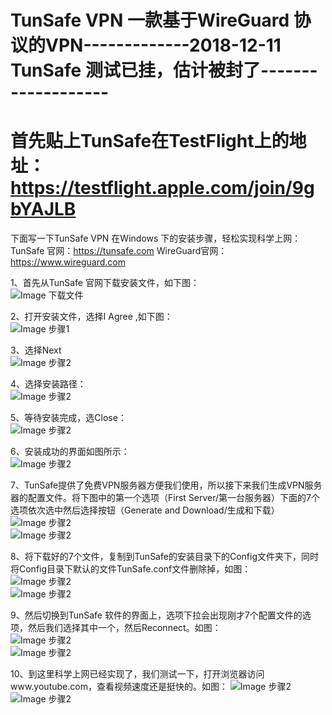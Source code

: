 # TunSafe VPN 一款基于WireGuard 协议的VPN-------------2018-12-11  TunSafe 测试已挂，估计被封了-------------------

# 首先贴上TunSafe在TestFlight上的地址：  https://testflight.apple.com/join/9gbYAJLB

下面写一下TunSafe VPN 在Windows 下的安装步骤，轻松实现科学上网：    
TunSafe 官网：https://tunsafe.com    WireGuard官网： https://www.wireguard.com    

1、首先从TunSafe 官网下载安装文件，如下图：    
![Image 下载文件](https://github.com/liweiDiao/WireGuard/blob/master/image/0.png)    

2、打开安装文件，选择I Agree ,如下图：    
 ![Image 步骤1](https://github.com/liweiDiao/WireGuard/blob/master/image/1.png)    

3、选择Next    
![Image 步骤2](https://github.com/liweiDiao/WireGuard/blob/master/image/2.png)    

4、选择安装路径：    
![Image 步骤2](https://github.com/liweiDiao/WireGuard/blob/master/image/3.png)    

5、等待安装完成，选Close：    
![Image 步骤2](https://github.com/liweiDiao/WireGuard/blob/master/image/4.png)    

6、安装成功的界面如图所示：    
![Image 步骤2](https://github.com/liweiDiao/WireGuard/blob/master/image/5.png)    

7、TunSafe提供了免费VPN服务器方便我们使用，所以接下来我们生成VPN服务器的配置文件。将下图中的第一个选项（First Server/第一台服务器）下面的7个选项依次选中然后选择按钮（Generate and Download/生成和下载）    
![Image 步骤2](https://github.com/liweiDiao/WireGuard/blob/master/image/6.png)    
![Image 步骤2](https://github.com/liweiDiao/WireGuard/blob/master/image/7.png)    

8、将下载好的7个文件，复制到TunSafe的安装目录下的Config文件夹下，同时将Config目录下默认的文件TunSafe.conf文件删除掉，如图：    
![Image 步骤2](https://github.com/liweiDiao/WireGuard/blob/master/image/8.png)    
![Image 步骤2](https://github.com/liweiDiao/WireGuard/blob/master/image/10.png)    

9、然后切换到TunSafe 软件的界面上，选项下拉会出现刚才7个配置文件的选项，然后我们选择其中一个，然后Reconnect。如图：    
![Image 步骤2](https://github.com/liweiDiao/WireGuard/blob/master/image/11.png)    
![Image 步骤2](https://github.com/liweiDiao/WireGuard/blob/master/image/12.png)    

10、到这里科学上网已经实现了，我们测试一下，打开浏览器访问www.youtube.com，查看视频速度还是挺快的。如图：
![Image 步骤2](https://github.com/liweiDiao/WireGuard/blob/master/image/13.png)    
![Image 步骤2](https://github.com/liweiDiao/WireGuard/blob/master/image/14.png)    
